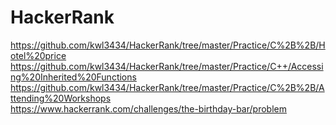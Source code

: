 # HackerRank

https://github.com/kwl3434/HackerRank/tree/master/Practice/C%2B%2B/Hotel%20price</br>
https://github.com/kwl3434/HackerRank/tree/master/Practice/C++/Accessing%20Inherited%20Functions</br>
https://github.com/kwl3434/HackerRank/tree/master/Practice/C%2B%2B/Attending%20Workshops</br>
https://www.hackerrank.com/challenges/the-birthday-bar/problem</br>
